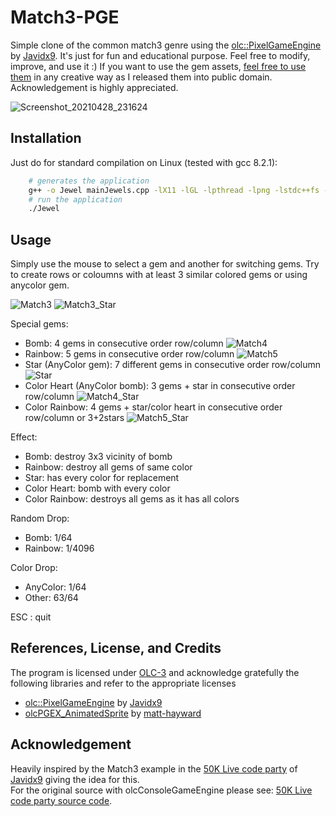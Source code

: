 # Match3-PGE 
Simple clone of the common match3 genre using the [olc::PixelGameEngine](https://github.com/OneLoneCoder/olcPixelGameEngine) by [Javidx9](https://github.com/OneLoneCoder).
It's just for fun and educational purpose. Feel free to modify, improve, and use it :)
If you want to use the gem assets, [feel free to use them](https://opengameart.org/content/rotating-gems-for-match3) in any creative way as I released them into public domain. Acknowledgement is highly appreciated. 

![Screenshot_20210428_231624](https://user-images.githubusercontent.com/16195016/116474118-617c2580-a878-11eb-81db-7e4ff7144937.png)

## Installation
Just do for standard compilation on Linux (tested with gcc 8.2.1):

````sh
    # generates the application
    g++ -o Jewel mainJewels.cpp -lX11 -lGL -lpthread -lpng -lstdc++fs -std=c++17
    # run the application
    ./Jewel
````

## Usage
Simply use the mouse to select a gem and another for switching gems. Try to create rows or coloumns with at least 3 similar colored gems or using anycolor gem.

![Match3](https://user-images.githubusercontent.com/16195016/116827663-8c2ced80-ab9a-11eb-818c-bff47f005de6.png)
![Match3_Star](https://user-images.githubusercontent.com/16195016/116827708-c5655d80-ab9a-11eb-8df2-34bd2f3b30c2.png)

Special gems:
- Bomb: 4 gems in consecutive order row/column
![Match4](https://user-images.githubusercontent.com/16195016/116827724-d615d380-ab9a-11eb-9d68-469f2e922cb2.png)
- Rainbow: 5 gems in consecutive order row/column
![Match5](https://user-images.githubusercontent.com/16195016/116827738-e8900d00-ab9a-11eb-8207-8fe4bc2fb39a.png)
- Star (AnyColor gem): 7 different gems in consecutive order row/column
![Star](https://user-images.githubusercontent.com/16195016/116827753-fe053700-ab9a-11eb-9674-829f34a59faa.png)
- Color Heart (AnyColor bomb): 3 gems + star in consecutive order row/column
![Match4_Star](https://user-images.githubusercontent.com/16195016/116827771-11180700-ab9b-11eb-9c54-068776c64c60.png)
- Color Rainbow: 4 gems + star/color heart in consecutive order row/column or 3+2stars
![Match5_Star](https://user-images.githubusercontent.com/16195016/116827781-1f662300-ab9b-11eb-9bfb-f9ea0fcd0294.png)

Effect:
- Bomb: destroy 3x3 vicinity of bomb
- Rainbow: destroy all gems of same color
- Star: has every color for replacement
- Color Heart: bomb with every color
- Color Rainbow: destroys all gems as it has all colors

Random Drop:
- Bomb: 1/64
- Rainbow: 1/4096

Color Drop:
- AnyColor: 1/64
- Other: 63/64

ESC : quit


## References, License, and Credits
The program is licensed under [OLC-3](https://github.com/OneLoneCoder/olcPixelGameEngine/blob/master/LICENCE.md) and acknowledge gratefully the following libraries and refer to the appropriate licenses
* [olc::PixelGameEngine](https://github.com/OneLoneCoder/olcPixelGameEngine) by [Javidx9](https://github.com/OneLoneCoder)
* [olcPGEX_AnimatedSprite](https://github.com/matt-hayward/olcPGEX_AnimatedSprite) by [matt-hayward](https://github.com/matt-hayward)

## Acknowledgement
Heavily inspired by the Match3 example in the [50K Live code party](https://www.youtube.com/watch?v=7y8Zg87rtjs) of [Javidx9](https://github.com/OneLoneCoder) giving the idea for this.<br>
For the original source with olcConsoleGameEngine please see: [50K Live code party source code](https://github.com/OneLoneCoder/videos/blob/master/OneLoneCoder_MatchingGems_50KSubSpecial.cpp).
